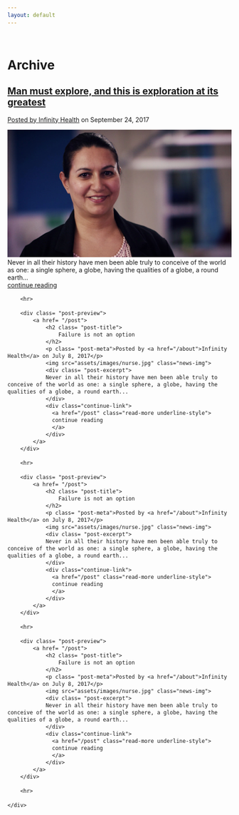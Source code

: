 ```yaml
---
layout: default
---
```

<br>

<!-- Page Header -->
<div class="news-header">
    <div class="container">
        <div class="row">
            <div class="col-lg-8 offset-lg-2 col-md-10 offset-md-1">
                <div class="archive-heading">
                    <h1>Archive</h1>
                </div>
            </div>
        </div>
    </div>
</div>


<div class="news">
<div class= "row">
    <div class= "col-lg-12">
        <div class= "post-preview">
            <a href= "/post">
                <h2 class= "post-title">
                    Man must explore, and this is exploration at its greatest
                </h2>
            <p class= "post-meta">Posted by <a href="/about">Infinity Health</a> on September 24, 2017</p>
                  <img src="assets/images/carer.jpg" class="news-img">
                  <div class= "post-excerpt">
                  Never in all their history have men been able truly to conceive of the world as one: a single sphere, a globe, having the qualities of a globe, a round earth...
                  </div>
                  <div class="continue-link">
                    <a href="/post" class="read-more underline-style">
                    continue reading
                    </a>
                  </div>                  
            </a>           
        </div>

        <hr>

        <div class= "post-preview">
            <a href= "/post">
                <h2 class= "post-title">
                    Failure is not an option
                </h2>
                <p class= "post-meta">Posted by <a href="/about">Infinity Health</a> on July 8, 2017</p>
                <img src="assets/images/nurse.jpg" class="news-img">                
                <div class= "post-excerpt">
                Never in all their history have men been able truly to conceive of the world as one: a single sphere, a globe, having the qualities of a globe, a round earth...
                </div>
                <div class="continue-link">
                  <a href="/post" class="read-more underline-style">
                  continue reading
                  </a>
                </div>                
            </a>            
        </div>

        <hr>

        <div class= "post-preview">
            <a href= "/post">
                <h2 class= "post-title">
                    Failure is not an option
                </h2>
                <p class= "post-meta">Posted by <a href="/about">Infinity Health</a> on July 8, 2017</p>
                <img src="assets/images/nurse.jpg" class="news-img">                
                <div class= "post-excerpt">
                Never in all their history have men been able truly to conceive of the world as one: a single sphere, a globe, having the qualities of a globe, a round earth...
                </div>
                <div class="continue-link">
                  <a href="/post" class="read-more underline-style">
                  continue reading
                  </a>
                </div>                
            </a>            
        </div>

        <hr>

        <div class= "post-preview">
            <a href= "/post">
                <h2 class= "post-title">
                    Failure is not an option
                </h2>
                <p class= "post-meta">Posted by <a href="/about">Infinity Health</a> on July 8, 2017</p>
                <img src="assets/images/nurse.jpg" class="news-img">                
                <div class= "post-excerpt">
                Never in all their history have men been able truly to conceive of the world as one: a single sphere, a globe, having the qualities of a globe, a round earth...
                </div>
                <div class="continue-link">
                  <a href="/post" class="read-more underline-style">
                  continue reading
                  </a>
                </div>                
            </a>            
        </div>

        <hr>

    </div>
</div>
